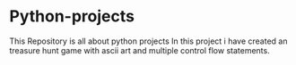 # Python-projects
This Repository is all about python projects
In this project i have created an treasure hunt game with ascii art and multiple control flow statements.
